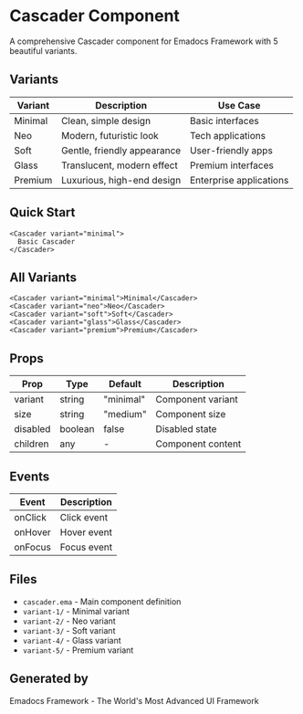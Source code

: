 # Cascader Component

A comprehensive Cascader component for Emadocs Framework with 5 beautiful variants.

## Variants

| Variant | Description | Use Case |
|---------|-------------|----------|
| Minimal | Clean, simple design | Basic interfaces |
| Neo | Modern, futuristic look | Tech applications |
| Soft | Gentle, friendly appearance | User-friendly apps |
| Glass | Translucent, modern effect | Premium interfaces |
| Premium | Luxurious, high-end design | Enterprise applications |

## Quick Start

```ema
<Cascader variant="minimal">
  Basic Cascader
</Cascader>
```

## All Variants

```ema
<Cascader variant="minimal">Minimal</Cascader>
<Cascader variant="neo">Neo</Cascader>
<Cascader variant="soft">Soft</Cascader>
<Cascader variant="glass">Glass</Cascader>
<Cascader variant="premium">Premium</Cascader>
```

## Props

| Prop | Type | Default | Description |
|------|------|---------|-------------|
| variant | string | "minimal" | Component variant |
| size | string | "medium" | Component size |
| disabled | boolean | false | Disabled state |
| children | any | - | Component content |

## Events

| Event | Description |
|-------|-------------|
| onClick | Click event |
| onHover | Hover event |
| onFocus | Focus event |

## Files

- `cascader.ema` - Main component definition
- `variant-1/` - Minimal variant
- `variant-2/` - Neo variant
- `variant-3/` - Soft variant
- `variant-4/` - Glass variant
- `variant-5/` - Premium variant

## Generated by
Emadocs Framework - The World's Most Advanced UI Framework
